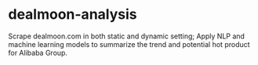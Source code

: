 # dealmoon-analysis
Scrape dealmoon.com in both static and dynamic setting; Apply NLP and machine learning models to summarize the trend and potential hot product for Alibaba Group. 
